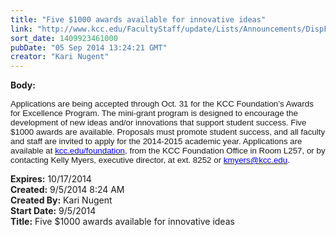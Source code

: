 ```yaml
---
title: "Five $1000 awards available for innovative ideas"
link: "http://www.kcc.edu/FacultyStaff/update/Lists/Announcements/DispForm.aspx?ID=1615"
sort_date: 1409923461000
pubDate: "05 Sep 2014 13:24:21 GMT"
creator: "Kari Nugent"
---
```


<div><b>Body:</b> <div class="ExternalClassBDCB28AAC6424852A39B6F041DC1C88E"><div><p class="MsoNormalCxSpFirst" style="line-height:normal"><span style="font-size:10pt;font-family:&quot;arial&quot;, &quot;sans-serif&quot;">Applications are being accepted through Oct. 31 for the KCC Foundation’s Awards for Excellence Program. The mini-grant program is designed to encourage the development of new ideas and/or innovations that support student success. Five $1000 awards are available. Proposals must promote student success, and all faculty and staff are invited to apply for the 2014-2015 academic year. Applications are available at <a href="/foundation"><font color="#0000ff">kcc.edu/foundation</font></a>, from the KCC Foundation Office in Room L257, or by contacting Kelly Myers, executive director, at ext. 8252 or <a href="mailto:kmyers@kcc.edu"><font color="#0000ff">kmyers@kcc.edu</font></a>. </span></p></div></div></div>
<div><b>Expires:</b> 10/17/2014</div>
<div><b>Created:</b> 9/5/2014 8:24 AM</div>
<div><b>Created By:</b> Kari Nugent</div>
<div><b>Start Date:</b> 9/5/2014</div>
<div><b>Title:</b> Five $1000 awards available for innovative ideas</div>
